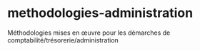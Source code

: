 methodologies-administration
============================

Méthodologies mises en œuvre pour les démarches de comptabilité/trésorerie/administration

